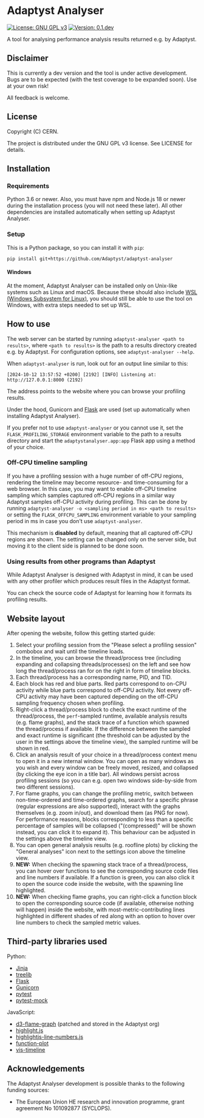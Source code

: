 # Adaptyst Analyser
[![License: GNU GPL v3](https://img.shields.io/badge/license-GNU%20GPL%20v3-blue)]()
[![Version: 0.1.dev](https://img.shields.io/badge/version-0.1.dev-red)]()

A tool for analysing performance analysis results returned e.g. by Adaptyst.

## Disclaimer
This is currently a dev version and the tool is under active development. Bugs are to be expected (with the test coverage to be expanded soon). Use at your own risk!

All feedback is welcome.

## License
Copyright (C) CERN.

The project is distributed under the GNU GPL v3 license. See LICENSE for details.

## Installation
### Requirements
Python 3.6 or newer. Also, you must have npm and Node.js 18 or newer during the installation process (you will not need these later). All other dependencies are installed automatically when setting up Adaptyst Analyser.

### Setup
This is a Python package, so you can install it with ```pip```:
```
pip install git+https://github.com/Adaptyst/adaptyst-analyser
```

#### Windows
At the moment, Adaptyst Analyser can be installed only on Unix-like systems such as Linux and macOS. Because these should also include [WSL (Windows Subsystem for Linux)](https://learn.microsoft.com/en-us/windows/wsl/install), you should still be able to use the tool on Windows, with extra steps needed to set up WSL.

## How to use
The web server can be started by running ```adaptyst-analyser <path to results>```, where ```<path to results>``` is the path to a results directory created e.g. by Adaptyst. For configuration options, see ```adaptyst-analyser --help```.

When ```adaptyst-analyser``` is run, look out for an output line similar to this:
```
[2024-10-12 13:57:52 +0200] [2192] [INFO] Listening at: http://127.0.0.1:8000 (2192)
```

The address points to the website where you can browse your profiling results.

Under the hood, Gunicorn and [Flask](https://flask.palletsprojects.com) are used (set up automatically when installing Adaptyst Analyser).

If you prefer not to use ```adaptyst-analyser``` or you cannot use it, set the ```FLASK_PROFILING_STORAGE``` environment variable to the path to a results directory and start the ```adaptystanalyser.app:app``` Flask app using a method of your choice.

### Off-CPU timeline sampling
If you have a profiling session with a huge number of off-CPU regions, rendering the timeline may become resource- and time-consuming for a web browser. In this case, you may want to enable off-CPU timeline sampling which samples captured off-CPU regions in a similar way Adaptyst samples off-CPU activity during profiling. This can be done by running ```adaptyst-analyser -o <sampling period in ms> <path to results>``` or setting the ```FLASK_OFFCPU_SAMPLING``` environment variable to your sampling period in ms in case you don't use ```adaptyst-analyser```.

This mechanism is **disabled** by default, meaning that all captured off-CPU regions are shown. The setting can be changed only on the server side, but moving it to the client side is planned to be done soon.

### Using results from other programs than Adaptyst
While Adaptyst Analyser is designed with Adaptyst in mind, it can be used with any other profiler which produces result files in the Adaptyst format.

You can check the source code of Adaptyst for learning how it formats its profiling results.

## Website layout
After opening the website, follow this getting started guide:
1. Select your profiling session from the "Please select a profiling session" combobox and wait until the timeline loads.
2. In the timeline, you can browse the thread/process tree (including expanding and collapsing threads/processes) on the left and see how long the thread/process ran for on the right in form of timeline blocks.
3. Each thread/process has a corresponding name, PID, and TID.
4. Each block has red and blue parts. Red parts correspond to on-CPU activity while blue parts correspond to off-CPU activity. Not every off-CPU activity may have been captured depending on the off-CPU sampling frequency chosen when profiling.
5. Right-click a thread/process block to check the exact runtime of the thread/process, the ```perf```-sampled runtime, available analysis results (e.g. flame graphs), and the stack trace of a function which spawned the thread/process if available. If the difference between the sampled and exact runtime is significant (the threshold can be adjusted by the user in the settings above the timeline view), the sampled runtime will be shown in red.
6. Click an analysis result of your choice in a thread/process context menu to open it in a new internal window. You can open as many windows as you wish and every window can be freely moved, resized, and collapsed (by clicking the eye icon in a title bar). All windows persist across profiling sessions (so you can e.g. open two windows side-by-side from two different sessions).
7. For flame graphs, you can change the profiling metric, switch between non-time-ordered and time-ordered graphs, search for a specific phrase (regular expressions are also supported), interact with the graphs themselves (e.g. zoom in/out), and download them (as PNG for now). For performance reasons, blocks corresponding to less than a specific percentage of samples will be collapsed ("(compressed)" will be shown instead, you can click it to expand it). This behaviour can be adjusted in the settings above the timeline view.
8. You can open general analysis results (e.g. roofline plots) by clicking the "General analyses" icon next to the settings icon above the timeline view.
9. **NEW:** When checking the spawning stack trace of a thread/process, you can hover over functions to see the corresponding source code files and line numbers if available. If a function is green, you can also click it to open the source code inside the website, with the spawning line highlighted.
10. **NEW:** When checking flame graphs, you can right-click a function block to open the corresponding source code (if available, otherwise nothing will happen) inside the website, with most-metric-contributing lines highlighted in different shades of red along with an option to hover over line numbers to check the sampled metric values.

## Third-party libraries used
Python:
* [Jinja](https://jinja.palletsprojects.com/en/stable)
* [treelib](https://github.com/caesar0301/treelib)
* [Flask](https://flask.palletsprojects.com)
* [Gunicorn](https://gunicorn.org)
* [pytest](https://docs.pytest.org/en/stable)
* [pytest-mock](https://github.com/pytest-dev/pytest-mock)

JavaScript:
* [d3-flame-graph](https://github.com/Adaptyst/d3-flame-graph) (patched and stored in the Adaptyst org)
* [highlight.js](https://highlightjs.org)
* [highlightjs-line-numbers.js](https://github.com/wcoder/highlightjs-line-numbers.js)
* [function-plot](https://mauriciopoppe.github.io/function-plot)
* [vis-timeline](https://github.com/visjs/vis-timeline)

## Acknowledgements
The Adaptyst Analyser development is possible thanks to the following funding sources:
* The European Union HE research and innovation programme, grant agreement No 101092877 (SYCLOPS).
